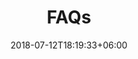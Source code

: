 ---
title: "FAQs"
date: 2018-07-12T18:19:33+06:00
bg_image: images/background/page-title.jpg
description : "This is meta description"
layout: "faqs"

####################  
faq:
  title: "**Frequently Asked Questions**"
  items:
    - question: "How does Aleph Archives invoice for social media users?"
      answer: "For social media, we invoice for every profile or page, across all networks."

    - question: "What should I do if the list of internal domains is incorrect?"
      answer: "To ensure accurate billing, Aleph Archives needs to have a list of all internal domains. Even domains that aren’t archived but are internal to your company are required to help the system calculate usage. In some cases, domains our system discovered may have been added to your domains dashboard.\n\nIf the domains listed are incorrect, please contact Aleph Archives Support."

    - question: "What is Aleph Archives web archiving service?"
      answer: "Aleph Archives is the industry’s leading web content collection and preservation platform considered the Gold Standard in legal defensibility and trusted by Fortune 500 and Am Law 100 companies alike. KEN, the foundation of the Aleph Archives Platform, enables organizations to collect, preserve, and analyze web content for litigation, internal audits and forensic investigations."

    - question: "What other products form part of the Aleph Archives Platform?"
      answer: "Aleph Archives KEN is the core offering in the Aleph Archives Platform. Over time, we will be releasing new product categories like RAY that include solutions for proactively controlling the escalating costs and risks associated with internal and customer-facing web content and for organizations looking to harness, analyze and act on intelligence from the web (the world’s largest source of unstructured data)."
    - question: "Can I get an on-premise version of Aleph Archives Solutions?"
      answer: "Absolutely. Enterprise customers can purchase an On-Premises version of Aleph Archives Solutions through our sales organization."

    - question: "How does Aleph Archives work?"
      answer: "Essentially, Aleph Archives's software visits a website and collects what a person would see, and we store the content exactly as it was delivered from the target site. We navigate through the site, so we get all of the web pages and related content you need, including text and metadata from each page. We also make a PDF and PNG of each page and store that alongside the native web content.\n\nOnce the collection is complete, we make a working replica (links work, videos play, etc.) of the site available so you can see how the site performed when it was live. We also create exports using the PDFs of each page and the native content."

    - question: "What is ISO 28500?"
      answer: "ISO 28500 is the standard for web content collection and preservation. It was designed by an international body of experts in digital preservation. It specifies a methodology for collection and it specifies a storage format called a WARC file."

    - question: "Why are the ISO 28500 standard and WARC files relevant to my organization?"
      answer: "No matter what your reason for capturing web content, there are two things you don't want:\n1. You don't want to be trapped in a proprietary format that works with only one vendor\n2. You don't want your captured web content to be un-viewable in the future\n\nISO 28500 WARCs make sure you avoid both of those issues. Virtually all other web capture methods are susceptible to those problems, and that's what Aleph Archives wants to avoid for our clients."
    - question: "What is a WARC?"
      answer: "A WARC file is an industry-standard format for storing collected web content and associated data. A WARC file is a container that provides structure to the data for processing, indexing and access. More importantly, a WARC file will preserve original web content exactly as it was delivered from the target site. It contains all of the metadata that allows a forensic examiner to verify the integrity of captured web content."

    - question: "What is native format web content?"
      answer: "Native format web content is the unaltered format in which the web content was originally delivered to a browser. It includes all of the components that make up a web page: HTML, CSS, JavaScript, images, text, etc. It is critical for authentication and forensics purposes when collecting web content."

    - question: "What constitutes difficult-to-capture content?"
      answer: "There is a huge amount of web technology that makes it easy for people to use websites but also makes it very difficult for many capture tools (except Aleph Archives, of course) to harvest. Essentially, it is content that requires interaction with a web page; think drop-down list selections, mouse-overs, pop-ups, multimedia, ...etc."

    - question: "Is Aleph Archives a software or a service?"
      answer: "Both. Aleph Archives provides options to use the software as a service (SaaS) and under a license (on-premise)."

    # New entries from second image
    - question: "Can Aleph Archives capture sophisticated content like videos, pop-ups, and interactive elements?"
      answer: "The short answer is yes, Aleph Archives can capture virtually anything you can see in a browser. Want to give us a test? Show us the hardest, most complex content on your site. We'll show you how Aleph Archives's technology can give you the most complete, accurate and defensible captures available."

    - question: "How do I view captured content if I don't have Relativity™?"
      answer: "Aleph Archives provides a number of viewing options, including native format, where you can view the site just as it appeared when it was live online, plus a variety of other export formats, including offline working replicas of the captured sites."

    - question: "How do I produce captured web content to regulators, investigators or opposing counsel?"
      answer: "You have a number of options, including producing exported PDFs, which are always instantly available with Aleph Archives, to e-discovery industry standard load files and a variety of native format production options."

    - question: "How big is the website to capture?"
      answer: "Not sure how big the site is that you want to capture? No problem. Aleph Archives uses a number of tools to provide our clients accurate page counts, and our experience across thousands of web capture projects helps clients make sure they're getting the correct capture scope in place."

    - question: "How many users can I have?"
      answer: "As many as you want, Aleph Archives doesn't charge for users."

    # New entries from third image
    - question: "How long will Aleph Archives retain data?"
      answer: "Aleph Archives stores content as long as you need it. Our clients set the retention schedule to meet regulatory requirements or litigation needs. For many clients in the financial services industry, the retention period is seven years."

    - question: "When Aleph Archives captures my website, will it impact the performance of the website?"
      answer: "In general, no. Aleph Archives looks like a user on your website, so we impact the performance of the site like any other user would. Aleph Archives's professional services team works with our clients to make sure we have the smallest footprint."

    - question: "Can I schedule captures for a particular time of day?"
      answer: "Yes. Many of our clients opt to have Aleph Archives run in overnight hours when usage of the website is lowest."

    - question: "We have analytics packages on our website. Will Aleph Archives impact site analytics?"
      answer: "No. Aleph Archives's professional services team uses a variety of techniques to make sure Aleph Archives isn't impacting our clients' site analytics at all. When you've done as many website captures as we have, this kind of attention to detail comes naturally."

    - question: "Can you capture web content behind a login?"
      answer: "Yes. It takes some serious sophistication to perform accurate, defensible captures behind a login, and the good news is that Aleph Archives does logged in captures all the time."

    # New entries from fourth image
    - question: "Do you have access control levels - can I control what users see?"
      answer: "Yes. And you can control the content that's available to each user. You don't need a support call to Aleph Archives to add users or manage permissions."

    - question: "Can I manage my users?"
      answer: "Yes. You can manage users through Aleph Archives's admin features in the app. You don't need a support call to Aleph Archives to add users or manage permissions. Plus, ask Aleph Archives about LDAP and SAML integration."

    - question: "My company uses active directory. Can Aleph Archives integrate with AD so we can manage users from a single source?"
      answer: "Yes. Aleph Archives provides LDAP and SAML integration to support easier user management for many customers."

    - question: "Can I set retention schedules and legal holds in Aleph Archives?"
      answer: "Yes. Aleph Archives supports retention and records management, including exceptions for legal holds, plus reporting and notifications, such as upcoming records due for disposition."

    - question: "Will the site look like it did originally?"
      answer: "Yes. Interactive elements, like mouse-overs, image carousels, drop-down lists and pop-ups, will play back like the original, as will all the links on the site, including video and other multimedia content."
    - question: "Do I have to install any software?"
      answer: "No, not if you're using Aleph Archives as a service. You can view content using a browser (Chrome, Firefox or Safari – we don't recommend Internet Explorer). You can also download our viewer app, which many customers find easier.\n\nIf you're using the on-premise instance of Aleph Archives, for you, Aleph Archives is software running on your organization's network (but only if you're using Aleph Archives on-premise)."

    - question: "How do I add new sites or change the scope?"
      answer: "It's easy. You can add new sites through the Aleph Archives app, or our support team can add the sites for you. We do the heavy lifting for you."

    - question: "What kind of reporting metrics can you send me?"
      answer: "Aleph Archives provides a variety of analytics and reports to help customers create a detailed picture of their web portfolios. You can monitor changes to sites, including text and image changes, plus quickly pinpoint critical items within your web content, like external links or forms. Additionally, you'll receive a full suite of reports for compliance support."

    - question: "Do you provide training?"
      answer: "Yes, although you don't need much training at all to use Aleph Archives. We do the heavy lifting behind the scenes so you get a clean, easy-to-use app."

    - question: "How much training does it take?"
      answer: "For most users, Aleph Archives requires little to no training. Of course, admin and engineering users will get much more training."

    # New entries from second image (Compliance)
    - question: "Is Aleph Archives compliant with SEC, FINRA, FCA and other regulatory requirements for WORM storage?"
      answer: "Yes. Aleph Archives stores all captured web content in WORM storage."

    - question: "Will Aleph Archives provide letters of attestation as a books and records custodian?"
      answer: "Yes. These letters are standard parts of the Aleph Archives agreement."

    - question: "Will Aleph Archives provide affidavits/declarations, and can Aleph Archives serve as an expert witness, if required?"
      answer: "Yes. Aleph Archives has provided dozens of affidavits and declarations, and been called on to testify as an expert on numerous occasions."

    - question: "The website I need to capture personalizes content based on the location of the user. Can Aleph Archives capture the site as if it were in a particular location?"
      answer: "Yes. Aleph Archives can trigger geolocation content so you can see how the site appeared to someone in a specific location."

    - question: "What about other types of personalization of A/B site versions?"
      answer: "Aleph Archives uses a variety of methods to trigger all kinds of personalization characteristics of websites, including things like browser history triggers, preferences and A/B site direction."

    - question: "What if the site has links to third-party content, like a link inside a tweet or post?"
      answer: "Aleph Archives generally captures sites including what we call +1 hop, meaning we will follow all links outside the target site to one hop away, and then stop. You control the number of hops, and, therefore, how much content you want to include in the capture."

    # New entries from third image (Technical Details)
    - question: "How many hops? How many levels deep in a site can you go?"
      answer: "You control the number of hops and how many levels deep you want to go. Aleph Archives generally recommends +1 hop. For example, if a Facebook profile has links in posts or comments to sites outside of Facebook, Aleph Archives will follow each link and capture the resulting web page, but no links from that web page."

    - question: "Can I use this with Relativity™?"
      answer: "Yes. Aleph Archives provides a Relativity .DAT file as a standard part of every capture. You can load content into virtually any eDiscovery review platform."

    - question: "Is it just a screenshot?"
      answer: "No, it is much more than a screenshot. With Aleph Archives, any captured web content looks and works like it did when it was live on the web. Screenshots give you no interactivity, and they miss critical content on modern web pages."

    # New entries from fourth image (Customization)
    - question: "Is it possible to customize captures, and if so, to what extent?"
      answer: "Yes. Captures can be customized in a variety of ways. The methods fall into these general categories:\n\n1. Frequency: You can control how often the site is captured (for instance, daily, weekly, monthly, etc.). Additionally, you can trigger captures based on events, such as changes to a website, and then launch captures when a change or new page is detected.\n2. Scope: Customization around scope typically involves inclusion or exclusion of:\n   1. File types: Some customers opt to exclude video or PDFs because they have other systems of record for those content types.\n   2. Third-party links: You can direct Aleph Archives to follow links that go outside the target domain.\n3. URLs within the target site: You can use pattern matching to exclude URLs within a site from a capture.\n4. Interactions: Aleph Archives can customize the capture to interact with the target site just like a person would.\n5. Personalization: Aleph Archives customizes settings to trigger the behavior of a site for things like device, location or other personalization features.\n6. Crawl speed: This enables you to determine the time window within which you would like the crawl to complete.\n7. Analytics: We also customize the crawl so that we do not trigger reporting or site analytics."  
---